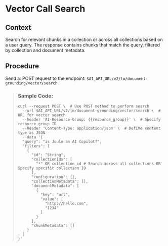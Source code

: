 <!-- loio9fb2ec64f6a847e49bbe4f8d7106f7f6 -->

# Vector Call Search



## Context

Search for relevant chunks in a collection or across all collections based on a user query. The response contains chunks that match the query, filtered by collection and document metadata.



## Procedure

Send a: POST request to the endpoint: `$AI_API_URL/v2/lm/document-grounding/vector/search`

 > ### Sample Code:  
> ```
> curl --request POST \  # Use POST method to perform search
>   --url $AI_API_URL/v2/lm/document-grounding/vector/search \  # URL for vector search
>   --header 'AI-Resource-Group: {{resource_group}}' \  # Specify resource group ID
>   --header 'Content-Type: application/json' \  # Define content type as JSON
>   --data '{
>   "query": "is Joule an AI Copilot?", 
>   "filters": [
>     {
>       "id": "String",
>       "collectionIds": [
>         "*" OR collection_id # Search across all collections OR Specify specific collection ID
>       ],
>       "configuration": {},
>       "collectionMetadata": [],
>       "documentMetadata": [
>         {
>           "key": "url",
>           "value": [
>             "http://hello.com",
>             "1234"
>           ]
>         }
>       ],
>       "chunkMetadata": []
>     }
>   ]
> }'
> ```

 